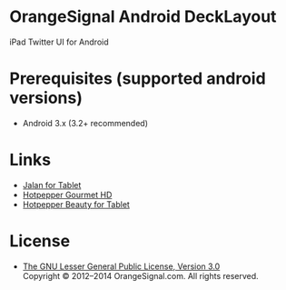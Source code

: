 # OrangeSignal Android DeckLayout

iPad Twitter UI for Android

# Prerequisites (supported android versions)

* Android 3.x (3.2+ recommended)

# Links

* [Jalan for Tablet](https://play.google.com/store/apps/details?id=net.jalan.android.tablet)
* [Hotpepper Gourmet HD](https://play.google.com/store/apps/details?id=jp.co.recruit.hotpeppertablet)
* [Hotpepper Beauty for Tablet](https://play.google.com/store/apps/details?id=jp.co.recruit.hotpepper.beauty.tablet)

# License

* [The GNU Lesser General Public License, Version 3.0](http://www.gnu.org/licenses/lgpl-3.0.txt)   
  Copyright © 2012–2014 OrangeSignal.com. All rights reserved.
